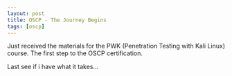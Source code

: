 ```yaml
---
layout: post
title: OSCP - The Journey Begins
tags: [oscp]
---
```


Just received the materials for the PWK (Penetration Testing with Kali Linux) course. The first step to the OSCP certification. 

Last see if i have what it takes...
